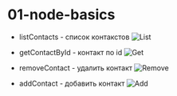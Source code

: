 # 01-node-basics

- listContacts - список контакстов
  <img  alt="List"  src="https://ibb.co/Cw8zmMb" />

- getContactById - контакт по id
  <img  alt="Get"  src="https://ibb.co/qyrQbkz" />

- removeContact - удалить контакт
  <img  alt="Remove"  src="https://ibb.co/4RH3NDD" />

- addContact - добавить контакт
  <img  alt="Add"  src="https://ibb.co/KFZmnvj"/>
